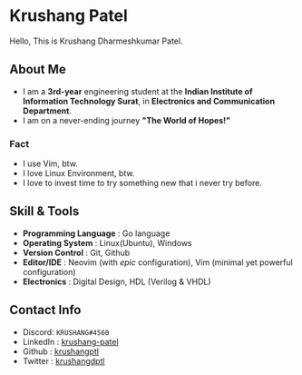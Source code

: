 # Krushang Patel

Hello, This is Krushang Dharmeshkumar Patel.

## About Me

- I am a **3rd-year** engineering student at the **Indian Institute of Information Technology Surat**, in **Electronics and Communication Department**.
- I am on a never-ending journey **"The World of Hopes!"**

### Fact

- I use Vim, btw.
- I love Linux Environment, btw.
- I love to invest time to try something new that i never try before.

## Skill & Tools

- **Programming Language** : Go language
- **Operating System** : Linux(Ubuntu), Windows
- **Version Control** : Git, Github
- **Editor/IDE** : Neovim (with _epic_ configuration), Vim (minimal yet powerful configuration)
- **Electronics** : Digital Design, HDL (Verilog & VHDL)

## Contact Info

- Discord: `KRUSHANG#4560`
- LinkedIn : [krushang-patel](www.linkedin.com/in/krushang-patel-099668233)
- Github : [krushangptl](https://github.com/krushangptl)
- Twitter : [krushangdptl](https://x.com/krushangdptl)

